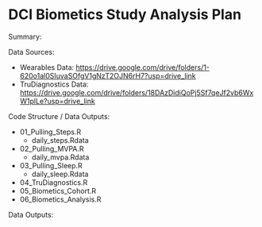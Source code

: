 # DCI Biometics Study Analysis Plan

Summary:

Data Sources: 
- Wearables Data: https://drive.google.com/drive/folders/1-620o1al0SIuvaSOfgV1gNzT2OJN6rH7?usp=drive_link
- TruDiagnostics Data: https://drive.google.com/drive/folders/18DAzDidiQoPj5Sf7qeJf2vb6WxW1plLe?usp=drive_link

Code Structure / Data Outputs:
- 01_Pulling_Steps.R
  - daily_steps.Rdata
- 02_Pulling_MVPA.R
  - daily_mvpa.Rdata
- 03_Pulling_Sleep.R
  - daily_sleep.Rdata
- 04_TruDiagnostics.R
- 05_Biometics_Cohort.R
- 06_Biometics_Analysis.R

Data Outputs:

